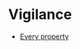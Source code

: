 # Vigilance

- [Every property](https://github.com/EssentialGG/Vigilance/blob/master/src/main/kotlin/gg/essential/vigilance/example/ExampleConfig.kt)
